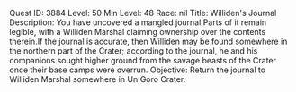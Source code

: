 Quest ID: 3884
Level: 50
Min Level: 48
Race: nil
Title: Williden's Journal
Description: You have uncovered a mangled journal.Parts of it remain legible, with a Williden Marshal claiming ownership over the contents therein.If the journal is accurate, then Williden may be found somewhere in the northern part of the Crater; according to the journal, he and his companions sought higher ground from the savage beasts of the Crater once their base camps were overrun.
Objective: Return the journal to Williden Marshal somewhere in Un'Goro Crater.
